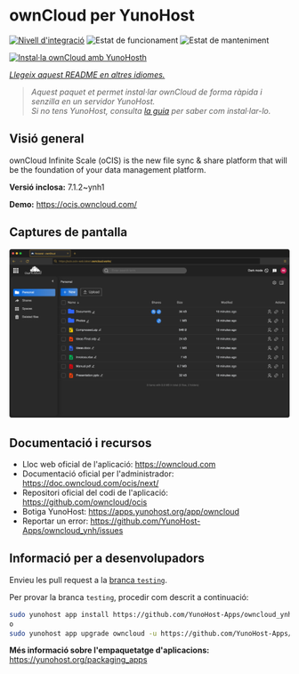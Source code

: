 <!--
N.B.: Aquest README ha estat generat automàticament per <https://github.com/YunoHost/apps/tree/master/tools/readme_generator>
NO s'ha de modificar manualment.
-->

# ownCloud per YunoHost

[![Nivell d'integració](https://apps.yunohost.org/badge/integration/owncloud)](https://ci-apps.yunohost.org/ci/apps/owncloud/)
![Estat de funcionament](https://apps.yunohost.org/badge/state/owncloud)
![Estat de manteniment](https://apps.yunohost.org/badge/maintained/owncloud)

[![Instal·la ownCloud amb YunoHosth](https://install-app.yunohost.org/install-with-yunohost.svg)](https://install-app.yunohost.org/?app=owncloud)

*[Llegeix aquest README en altres idiomes.](./ALL_README.md)*

> *Aquest paquet et permet instal·lar ownCloud de forma ràpida i senzilla en un servidor YunoHost.*  
> *Si no tens YunoHost, consulta [la guia](https://yunohost.org/install) per saber com instal·lar-lo.*

## Visió general

ownCloud Infinite Scale (oCIS) is the new file sync & share platform that will be the foundation of your data management platform.

**Versió inclosa:** 7.1.2~ynh1

**Demo:** <https://ocis.owncloud.com/>

## Captures de pantalla

![Captures de pantalla de ownCloud](./doc/screenshots/screenshot.png)

## Documentació i recursos

- Lloc web oficial de l'aplicació: <https://owncloud.com>
- Documentació oficial per l'administrador: <https://doc.owncloud.com/ocis/next/>
- Repositori oficial del codi de l'aplicació: <https://github.com/owncloud/ocis>
- Botiga YunoHost: <https://apps.yunohost.org/app/owncloud>
- Reportar un error: <https://github.com/YunoHost-Apps/owncloud_ynh/issues>

## Informació per a desenvolupadors

Envieu les pull request a la [branca `testing`](https://github.com/YunoHost-Apps/owncloud_ynh/tree/testing).

Per provar la branca `testing`, procedir com descrit a continuació:

```bash
sudo yunohost app install https://github.com/YunoHost-Apps/owncloud_ynh/tree/testing --debug
o
sudo yunohost app upgrade owncloud -u https://github.com/YunoHost-Apps/owncloud_ynh/tree/testing --debug
```

**Més informació sobre l'empaquetatge d'aplicacions:** <https://yunohost.org/packaging_apps>
